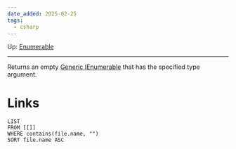 ```yaml
---
date_added: 2025-02-25
tags:
  - csharp
---
```

Up: [Enumerable](Enumerable.md)
___
 Returns an empty [Generic IEnumerable](Generic%20IEnumerable.md) that has the specified type argument.
# Links
```dataview
LIST
FROM [[]]
WHERE contains(file.name, "")
SORT file.name ASC
```
